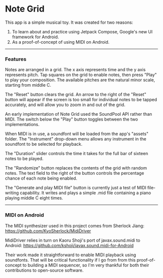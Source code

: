 # Note Grid

This app is a simple musical toy. It was created for two reasons:
1. To learn about and practice using Jetpack Compose, Google's new UI
   framework for Android.
2. As a proof-of-concept of using MIDI on Android.

---

### Features

Notes are arranged in a grid. The x axis represents time and the y axis
represents pitch. Tap squares on the grid to enable notes, then press "Play"
to play your composition. The available pitches are the natural minor scale,
starting from middle C.

The "Reset" button clears the grid. An arrow to the right of the "Reset"
button will appear if the screen is too small for individual notes to be
tapped accurately, and will allow you to zoom in and out of the grid.

An early implementation of Note Grid used the SoundPool API rather than MIDI.
The switch below the "Play" button toggles between the two implementations.

When MIDI is in use, a soundfont will be loaded from the app's "assets"
folder. The "Instrument" drop-down menu allows any instrument in the soundfont
to be selected for playback.

The "Duration" slider controls the time it takes for the full bar of sixteen
notes to be played.

The "Randomize" button replaces the contents of the grid with random notes.
The text field to the right of the button controls the percentage chance of
each note being enabled.

The "Generate and play MIDI file" button is currently just a test of MIDI
file-writing capability. It writes and plays a simple .mid file containing
a piano playing middle C eight times.

---

### MIDI on Android

The MIDI synthesizer used in this project comes from Sherlock Jiang:
https://github.com/KyoSherlock/MidiDriver

MidiDriver relies in turn on Kaoru Shoji's port of javax.sound.midi
to Android: https://github.com/kshoji/javax.sound.midi-for-Android

Their work made it straightforward to enable MIDI playback using soundfonts.
That will be critical functionality if I go from from this proof-of-concept
to building a MIDI sequencer, so I'm very thankful for both their
contributions to open-source software.